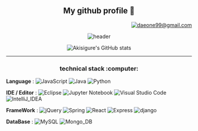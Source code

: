 

<h2 align="center">My github profile 👋</h2> 

<div align="right">
  
[![daeone99@gmail.com](https://img.shields.io/badge/Gmail-D14836?style=for-the-badge&logo=gmail&logoColor=white)](mailto:daeone99@gmail.com)

</div>


<div align="center">
  
![header](https://capsule-render.vercel.app/api?type=soft&color=auto&height=200&section=header&text=Akisigure's%20profile&fontSize=70&animation=fadeIn)
  
  <div align="center">
  

  ![Akisigure's GitHub stats](https://github-readme-stats.vercel.app/api?username=Akisigure&show_icons=true&theme=tokyonight&count_private=true)
  
  </div>
<hr>
<h3>technical stack :computer: </h3>
<div align="left">

  <b>Language</b> : 
  ![JavaScript](https://img.shields.io/badge/javascript-%23323330.svg?style=for-the-badge&logo=javascript&logoColor=%23F7DF1E)
  ![Java](https://img.shields.io/badge/java-%23ED8B00.svg?style=for-the-badge&logo=Java&logoColor=white)
  ![Python](https://img.shields.io/badge/python-3670A0?style=for-the-badge&logo=python&logoColor=ffdd54) <br>

   <b>IDE / Editor</b> : ![Eclipse](https://img.shields.io/badge/Eclipse-FE7A16.svg?style=for-the-badge&logo=Eclipse&logoColor=white)
  ![Jupyter Notebook](https://img.shields.io/badge/jupyter-%23FA0F00.svg?style=for-the-badge&logo=jupyter&logoColor=white)
  ![Visual Studio Code](https://img.shields.io/badge/Visual%20Studio%20Code-0078d7.svg?style=for-the-badge&logo=visual-studio-code&logoColor=white)
  ![IntelliJ_IDEA](https://img.shields.io/badge/IntelliJ_IDEA-007396?style=for-the-badge&logo=intellijidea&logoColor=white)

  <b>FrameWork</b> : ![jQuery](https://img.shields.io/badge/jquery-%230769AD.svg?style=for-the-badge&logo=jquery&logoColor=white)
  ![Spring](https://img.shields.io/badge/spring-%236DB33F.svg?style=for-the-badge&logo=spring&logoColor=white)
  ![React](https://img.shields.io/badge/React-00A5FF.svg?style=for-the-badge&logo=React&logoColor=white)
  ![Express](https://img.shields.io/badge/Express-FFA500.svg?style=for-the-badge&logo=Express&logoColor=white)
  ![django](https://img.shields.io/badge/django-092E20?style=for-the-badge&logo=django&logoColor=white)

 
  <b>DataBase</b> : ![MySQL](https://img.shields.io/badge/mysql-%2300f.svg?style=for-the-badge&logo=mysql&logoColor=white)
  ![Mongo_DB](https://img.shields.io/badge/Mongo_DB-9EF048.svg?style=for-the-badge&logo=MongoDB&logoColor=white)<br>
</div>

